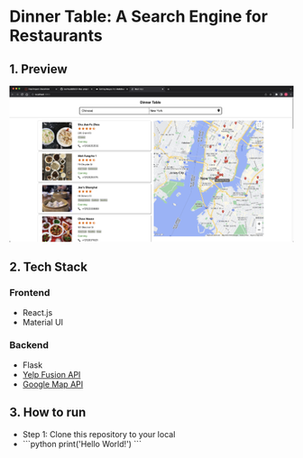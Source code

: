 # Dinner Table: A Search Engine for Restaurants

## 1. Preview

<img src="preview.png" alt="not found">

## 2. Tech Stack

### Frontend

<ul>
    <li>React.js</li>
    <li>Material UI</li>
</ul>

### Backend
<ul>
    <li>Flask</li>
    <li> 
    <a href="https://docs.developer.yelp.com/docs/fusion-intro">
        Yelp Fusion API</a> 
    </li>
    <li> 
    <a href="https://developers.google.com/maps/apis-by-platform">
        Google Map API</a> 
    </li>
</ul>

## 3. How to run
<ul>
<li>
    Step 1: Clone this repository to your local
</li>
<li>
```python
print('Hello World!')
```
</li>
</ul>
